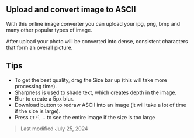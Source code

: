 ## Upload and convert image to ASCII
With this online image converter you can upload your ipg, png, bmp and many other popular types of image.

After upload your photo will be converted into dense, consistent characters that form an overall picture.

## Tips
* To get the best quality, drag the Size bar up (this will take more processing time).
* Sharpness is used to shade text, which creates depth in the image.
* Blur to create a 5px blur.
* Download button to redraw ASCII into an image (it will take a lot of time if the size is large).
* Press `Ctrl -` to see the entire image if the size is too large

>Last modified July 25, 2024
